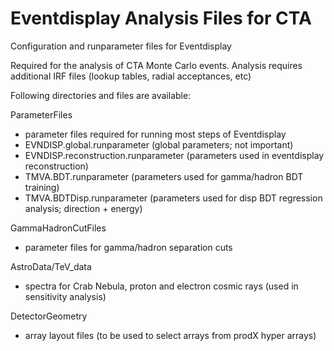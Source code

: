 # Eventdisplay Analysis Files for CTA

Configuration and runparameter files for Eventdisplay

Required for the analysis of CTA Monte Carlo events. 
Analysis requires additional IRF files (lookup tables, radial acceptances, etc)

Following directories and files are available:

ParameterFiles
- parameter files required for running most steps of Eventdisplay
- EVNDISP.global.runparameter (global parameters; not important)
- EVNDISP.reconstruction.runparameter (parameters used in eventdisplay reconstruction)
- TMVA.BDT.runparameter (parameters used for gamma/hadron BDT training)
- TMVA.BDTDisp.runparameter (parameters used for disp BDT regression analysis; direction + energy)

GammaHadronCutFiles
- parameter files for gamma/hadron separation cuts

AstroData/TeV_data
- spectra for Crab Nebula, proton and electron cosmic rays (used in sensitivity analysis)

DetectorGeometry
- array layout files (to be used to select arrays from prodX hyper arrays)

